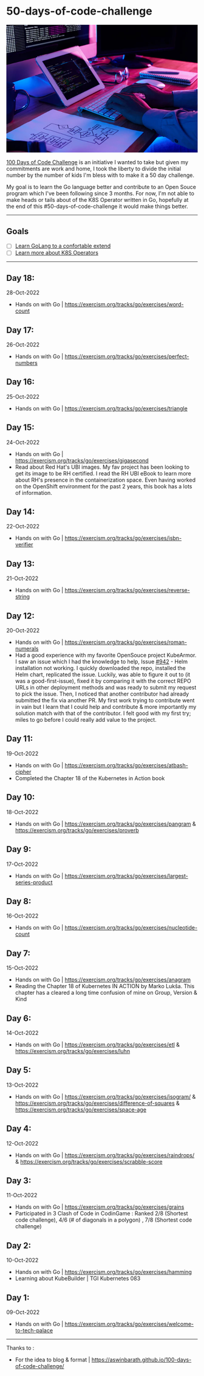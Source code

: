 # 50-days-of-code-challenge

<p>
<img src="https://raw.githubusercontent.com/legorie/50-days-of-code-challenge/master/assets/programmeur-home.webp" alt="50 Days of Code" />
</p>

[100 Days of Code Challenge](https://www.100daysofcode.com/) is an initiative I wanted to take but given my commitments are work and home, I took the liberty to divide the initial number by the number of kids I'm bless with to make it a 50 day challenge.

My goal is to learn the Go language better and contribute to an Open Souce program which I've been following since 3 months. For now, I'm not able to make heads or tails about of the K8S Operator written in Go, hopefully at the end of this #50-days-of-code-challenge it would make things better.

---

## Goals

- [ ] [Learn GoLang to a confortable extend](#)
- [ ] [Learn more about K8S Operators](#)

---

## Day 18:
28-Oct-2022
- Hands on with Go | https://exercism.org/tracks/go/exercises/word-count

## Day 17:
26-Oct-2022
- Hands on with Go | https://exercism.org/tracks/go/exercises/perfect-numbers

## Day 16:
25-Oct-2022
- Hands on with Go | https://exercism.org/tracks/go/exercises/triangle

## Day 15:
24-Oct-2022
- Hands on with Go | https://exercism.org/tracks/go/exercises/gigasecond
- Read about Red Hat's UBI images. My fav project has been looking to get its image to be RH certified. I read the RH UBI eBook to learn more about RH's presence in the containerization space. Even having worked on the OpenShift environment for the past 2 years, this book has a lots of information.

## Day 14:
22-Oct-2022
- Hands on with Go | https://exercism.org/tracks/go/exercises/isbn-verifier

## Day 13:
21-Oct-2022
- Hands on with Go | https://exercism.org/tracks/go/exercises/reverse-string

## Day 12:
20-Oct-2022
- Hands on with Go | https://exercism.org/tracks/go/exercises/roman-numerals
- Had a good experience with my favorite OpenSouce project KubeArmor. I saw an issue which I had the knowledge to help, Issue [#942](https://github.com/kubearmor/KubeArmor/issues/942) - Helm installation not working. I quickly downloaded the repo, installed the Helm chart, replicated the issue. Luckily, was able to figure it out to (it was a good-first-issue), fixed it by comparing it with the correct REPO URLs in other deployment methods and was ready to submit my request to pick the issue. Then, I noticed that another contributor had already submitted the fix via another PR. My first work trying to contribute went in vain but I learn that I could help and contribute & more importantly my solution match with that of the contributor. I felt good with my first try; miles to go before I could really add value to the project. 

## Day 11:
19-Oct-2022
- Hands on with Go | https://exercism.org/tracks/go/exercises/atbash-cipher
- Completed the Chapter 18 of the Kubernetes in Action book

## Day 10:
18-Oct-2022
- Hands on with Go | https://exercism.org/tracks/go/exercises/pangram & https://exercism.org/tracks/go/exercises/proverb

## Day 9:
17-Oct-2022
- Hands on with Go | https://exercism.org/tracks/go/exercises/largest-series-product

## Day 8:
16-Oct-2022
- Hands on with Go | https://exercism.org/tracks/go/exercises/nucleotide-count

## Day 7:
15-Oct-2022
- Hands on with Go | https://exercism.org/tracks/go/exercises/anagram
- Reading the Chapter 18 of Kubernetes IN ACTION by Marko Lukša. This chapter has a cleared a long time confusion of mine on Group, Version & Kind

## Day 6:
14-Oct-2022
- Hands on with Go | https://exercism.org/tracks/go/exercises/etl & https://exercism.org/tracks/go/exercises/luhn

## Day 5:
13-Oct-2022
- Hands on with Go | https://exercism.org/tracks/go/exercises/isogram/ & https://exercism.org/tracks/go/exercises/difference-of-squares & https://exercism.org/tracks/go/exercises/space-age

## Day 4:
12-Oct-2022
- Hands on with Go | https://exercism.org/tracks/go/exercises/raindrops/ & https://exercism.org/tracks/go/exercises/scrabble-score

## Day 3:
11-Oct-2022
- Hands on with Go | https://exercism.org/tracks/go/exercises/grains
- Participated in 3 Clash of Code in CodinGame : Ranked 2/8 (Shortest code challenge), 4/6 (# of diagonals in a polygon) , 7/8 (Shortest code challenge)

## Day 2:
10-Oct-2022
- Hands on with Go | https://exercism.org/tracks/go/exercises/hamming
- Learning about KubeBuilder | TGI Kubernetes 083

## Day 1:
09-Oct-2022
- Hands on with Go | https://exercism.org/tracks/go/exercises/welcome-to-tech-palace


---
Thanks to : 
- For the idea to blog & format | https://aswinbarath.github.io/100-days-of-code-challenge/